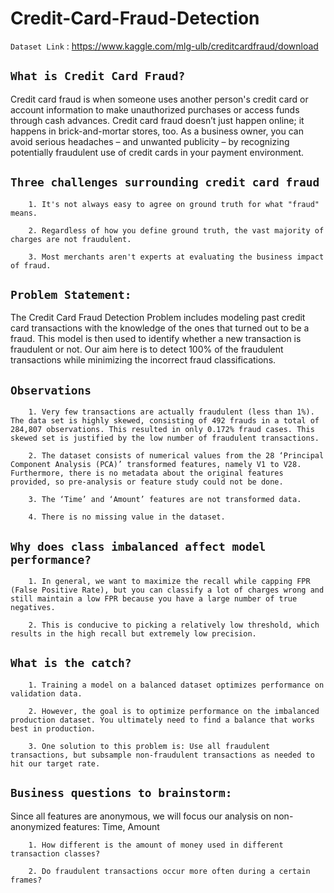 # Credit-Card-Fraud-Detection

`Dataset Link` : https://www.kaggle.com/mlg-ulb/creditcardfraud/download

## `What is Credit Card Fraud?`

Credit card fraud is when someone uses another person's credit card or account information to make unauthorized purchases or access funds through cash advances. Credit card fraud doesn’t just happen online; it happens in brick-and-mortar stores, too. As a business owner, you can avoid serious headaches – and unwanted publicity – by recognizing potentially fraudulent use of credit cards in your payment environment.<br>

## `Three challenges surrounding credit card fraud`
        1. It's not always easy to agree on ground truth for what "fraud" means.
    
        2. Regardless of how you define ground truth, the vast majority of charges are not fraudulent.
    
        3. Most merchants aren't experts at evaluating the business impact of fraud.



## `Problem Statement:`
The Credit Card Fraud Detection Problem includes modeling past credit card transactions with the knowledge of the ones that turned out to be a fraud. This model is then used to identify whether a new transaction is fraudulent or not. Our aim here is to detect 100% of the fraudulent transactions while minimizing the incorrect fraud classifications.

## `Observations`
        1. Very few transactions are actually fraudulent (less than 1%). The data set is highly skewed, consisting of 492 frauds in a total of 284,807 observations. This resulted in only 0.172% fraud cases. This skewed set is justified by the low number of fraudulent transactions.
        
        2. The dataset consists of numerical values from the 28 ‘Principal Component Analysis (PCA)’ transformed features, namely V1 to V28. Furthermore, there is no metadata about the original features provided, so pre-analysis or feature study could not be done.
        
        3. The ‘Time’ and ‘Amount’ features are not transformed data.
        
        4. There is no missing value in the dataset.


## `Why does class imbalanced affect model performance?`

        1. In general, we want to maximize the recall while capping FPR (False Positive Rate), but you can classify a lot of charges wrong and still maintain a low FPR because you have a large number of true negatives.
        
        2. This is conducive to picking a relatively low threshold, which results in the high recall but extremely low precision.
        
## `What is the catch?`
        
        1. Training a model on a balanced dataset optimizes performance on validation data.

        2. However, the goal is to optimize performance on the imbalanced production dataset. You ultimately need to find a balance that works best in production.

        3. One solution to this problem is: Use all fraudulent transactions, but subsample non-fraudulent transactions as needed to hit our target rate.

## `Business questions to brainstorm:`

Since all features are anonymous, we will focus our analysis on non-anonymized features: Time, Amount

        1. How different is the amount of money used in different transaction classes?

        2. Do fraudulent transactions occur more often during a certain frames?
